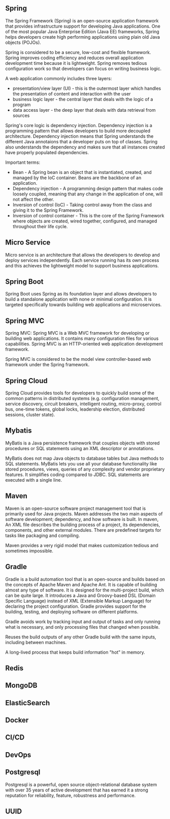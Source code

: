## Spring
The Spring Framework (Spring) is an open-source application framework that provides infrastructure support for developing Java applications.
One of the most popular Java Enterprise Edition (Java EE) frameworks,
Spring helps developers create high performing applications using plain old Java objects (POJOs).

Spring is considered to be a secure, low-cost and flexible framework.
Spring improves coding efficiency and reduces overall application development time because it is lightweight.
Spring removes tedious configuration work so that developers can focus on writing business logic.

A web application commonly includes three layers:
- presentation/view layer (UI) - this is the outermost layer which handles the presentation of content and interaction with the user
- business logic layer - the central layer that deals with the logic of a program
- data access layer - the deep layer that deals with data retrieval from sources

Spring's core logic is dependency injection.
Dependency injection is a programming pattern that allows developers to build more decoupled architecture.
Dependency injection means that Spring understands the different Java annotaions that a developer puts on top of classes.
Spring also understands the dependency and makes sure that all instances created have properly populated dependencies.

Important terms:
- Bean - A Spring bean is an object that is instantiated, created, and managed by the IoC container. Beans are the backbone of an application.
- Dependency injection - A programming design pattern that makes code loosely coupled, meaning that any change in the application of one, will not affect the other.
- Inversion of control (IoC) - Taking control away from the class and giving it to the Spring Framework.
- Inversion of control container - This is the core of the Spring Framework where objects are created, wired together, configured, and managed throughout their life cycle.

## Micro Service
Micro service is an architecture that allows the developers to develop and deploy services independently.
Each service running has its own process and this achieves the lightweight model to support business applications.

## Spring Boot
Spring Boot uses Spring as its foundation layer and allows developers to build a standalone application with none or minimal configuration.
It is targeted specifically towards building web applications and microservices.

## Spring MVC
Spring MVC: Spring MVC is a Web MVC framework for developing or building web applications. It contains many configuration files for various capabilities. Spring MVC is an HTTP-oriented web application development framework.

Spring MVC is considered to be the model view controller-based web framework under the Spring framework.

## Spring Cloud
Spring Cloud provides tools for developers to quickly build some of the common patterns in distributed systems (e.g. configuration management, service discovery, circuit breakers, intelligent routing, micro-proxy, control bus, one-time tokens, global locks, leadership election, distributed sessions, cluster state).

## Mybatis
MyBatis is a Java persistence framework that couples objects with stored procedures or SQL statements using an XML descriptor or annotations.

MyBatis does not map Java objects to database tables but Java methods to SQL statements.
MyBatis lets you use all your database functionality like stored procedures, views, queries of any complexity and vendor proprietary features.
It simplifies coding compared to JDBC.
SQL statements are executed with a single line.

## Maven
Maven is an open-source software project management tool that is primarily used for Java projects.
Maven addresses the two main aspects of software development; dependency, and how software is built. In maven, An XML file describes the building process of a project, its dependencies, components, and other external modules. There are predefined targets for tasks like packaging and compiling.

Maven provides a very rigid model that makes customization tedious and sometimes impossible.

## Gradle
Gradle is a build automation tool that is an open-source and builds based on the concepts of Apache Maven and Apache Ant. It is capable of building almost any type of software.
It is designed for the multi-project build, which can be quite large.
It introduces a Java and Groovy-based DSL (Domain Specific Language) instead of XML (Extensible Markup Language) for declaring the project configuration.
Gradle provides support for the building, testing, and deploying software on different platforms.

Gradle avoids work by tracking input and output of tasks and only running what is necessary, and only processing files that changed when possible.

Reuses the build outputs of any other Gradle build with the same inputs, including between machines.

A long-lived process that keeps build information "hot" in memory.

## Redis

## MongoDB

## ElasticSearch

## Docker

## CI/CD

## DevOps

## Postgresql
Postgresql is a powerful, open source object-relational database system with over 35 years of active development that has earned it a strong reputation for reliability, feature, robustness and performance.

## UUID

